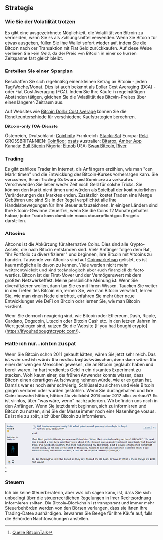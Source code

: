 ## Strategie

### Wie Sie der Volatilität trotzen
Es gibt eine ausgezeichnete Möglichkeit, die Volatilität von Bitcoin zu vermeiden, wenn Sie es als Zahlungsmittel verwenden. Wenn Sie Bitcoin für etwas ausgeben, füllen Sie Ihre Wallet sofort wieder auf, indem Sie die Bitcoin nach der Transaktion mit Fiat Geld zurückkaufen. Auf diese Weise verlieren Sie kein Geld, da der Preis von Bitcoin in einer so kurzen Zeitspanne fast gleich bleibt.

### Erstellen Sie einen Sparplan
Beschaffen Sie sich regelmäßig einen kleinen Betrag an Bitcoin - jeden Tag/Woche/Monat. Dies ist auch bekannt als Dollar Cost Averaging (DCA) - oder Fiat Cost Averaging (FCA). Indem Sie Ihre Käufe in regelmäßigen Abständen tätigen, gleichen Sie die Volatilität des Bitcoin-Preises über einen längeren Zeitraum aus.

Auf Websites wie [Bitcoin Dollar Cost Average](https://www.bitcoindollarcostaverage.com/) können Sie die Renditeunterschiede für verschiedene Kaufstrategien berechnen.

**Bitcoin-only FCA-Dienste**

Österreich, Deutschland: [Coinfinity](https://coinfinity.co/sparplan/?ref=6716)
Frankreich: [StackinSat](https://www.stackinsat.com/)
Europa: [Relai](https://relai.ch/)
GROSSBRITANNIEN: [Coinfloor](https://coinfloor.co.uk/hodl/), [xsats](https://xsats.com/)
Australien: [Bitaroo](https://support.bitaroo.com.au/hc/en-au/articles/360042838874-Recurring-Buy-DCA-), [Amber App](https://amber.app/)
Kanada: [Bull Bitcoin](https://bullbitcoin.com/)
Nigeria: [Bitnob](https://bitnob.com/)
USA: [Swan Bitcoin](https://www.swanbitcoin.com/), [River](https://river.com/)

### Trading
Es gibt zahllose Trader im Internet, die Anfängern erzählen, wie man "den Markt timen" und die Entwicklung des Bitcoin-Kurses vorhersagen kann. Sie versuchen, Ihnen Trading-Software und Seminare zu verkaufen. Verschwenden Sie lieber weder Zeit noch Geld für solche Tricks. Sie können den Markt nicht timen und würden als Spielball der kontinuierlichen Veränderungen des Marktes enden. Zusätzlich kostet Traden eine Menge Gebühren und sind Sie in der Regel verpflichtet alle Ihre Handelsbewegungen für Ihre Steuer aufzuzeichnen. In einigen Ländern sind Ihre Bitcoin-Gewinne steuerfrei, wenn Sie die Coins 12 Monate gehalten haben; jeder Trade kann damit ein neues steuerpflichtiges Ereignis darstellen.

### Altcoins
Altcoins ist die Abkürzung für alternative Coins. Dies sind alle Krypto-Assets, die nach Bitcoin entstanden sind. Viele Anfänger folgen dem Rat, "ihr Portfolio zu diversifizieren" und beginnen, ihre Bitcoin mit Altcoins zu handeln. Tausende von Altcoins sind auf [Coinmarketcap](https://coinmarketcap.com/) gelistet, es ist kaum möglich alle davon zu kennen. Viele werden nicht mehr weiterentwickelt und sind technologisch aber auch finanziell de facto wertlos. Bitcoin ist der First-Mover und der Vermögenswert mit dem größten Netzwerkeffekt. Meine persönliche Meinung ist: Wenn Sie diversifizieren wollen, dann tun Sie es mit Ihrem Wissen. Tauchen Sie weiter in den Tiefen des Bitcoin ein, lernen Sie, wie man Bitcoin verwahrt, lernen Sie, wie man einen Node einrichtet, erfahren Sie mehr über neue Entwicklungen wie DeFi on Bitcoin oder lernen Sie, wie man Bitcoin verdient.

Wenn Sie dennoch neugierig sind, wie Bitcoin oder Ethereum, Dash, Ripple, Cardano, Dogecoin, Litecoin oder Bitcoin Cash etc. in den letzten Jahren im Wert gestiegen sind, nutzen Sie die Website [If you had bought crypto] (https://ifyouhadboughtcrypto.com/).

### Hätte ich nur...ich bin zu spät
Wenn Sie Bitcoin schon 2011 gekauft hätten, wären Sie jetzt sehr reich. Das ist wahr und ich würde Sie neidlos beglückwünschen, denn dann wären Sie einer der wenigen Menschen gewesen, die an Bitcoin geglaubt haben und bereit waren, ihr hart verdientes Geld in ein riskantes Experiment zu stecken. Wohl kaum einer, der frühen Anwender konnte wissen, dass Bitcoin einen derartigen Aufschwung nehmen würde, wie er es getan hat. Damals war es noch sehr schwierig, Schlüssel zu sichern und viele Bitcoin gingen verloren oder wurden gestohlen. Wenn Sie durchgehalten und Ihre Coins bewahrt hätten, hätten Sie vielleicht 2014 oder 2017 alles verkauft? Es ist sinnlos, über "was wäre, wenn" nachzudenken. Wir befinden uns noch in den Anfängen. Wenn Sie jetzt damit beginnen, sich zu informieren und Bitcoin zu nutzen, sind Sie der Masse immer noch eine Nasenlänge voraus. Es ist nie zu spät, sich über Bitcoin zu informieren.

![Hier denkt jemand, dass er 2013 zu spät dran war](assets/_too-late.png) [^73]

### Steuern
Ich bin keine Steuerberaterin, aber was ich sagen kann, ist, dass Sie sich unbedingt über die steuerrechtlichen Regelungen in Ihrer Rechtsordnung informieren sollten. Die Bitcoin-Blockchain ist transparent und immer mehr Steuerbehörden werden von den Börsen verlangen, dass sie ihnen ihre Trading-Daten aushändigen. Bewahren Sie Belege für Ihre Käufe auf, falls die Behörden Nachforschungen anstellen.

[^73]: [Quelle BitcoinTalk](https://bitcointalk.org/index.php?topic=170725.0)
